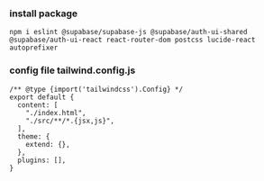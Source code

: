 ### install package
```
npm i eslint @supabase/supabase-js @supabase/auth-ui-shared @supabase/auth-ui-react react-router-dom postcss lucide-react autoprefixer
```
### config file tailwind.config.js
```
/** @type {import('tailwindcss').Config} */
export default {
  content: [
    "./index.html",
    "./src/**/*.{jsx,js}",
  ],
  theme: {
    extend: {},
  },
  plugins: [],
}
```
